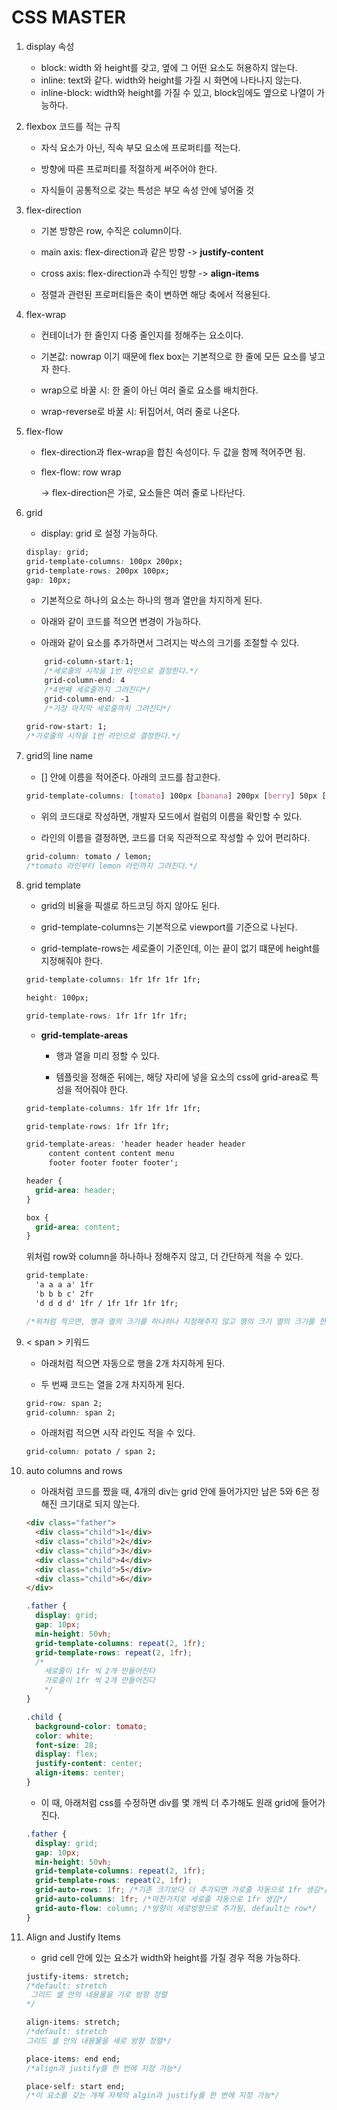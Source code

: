 # CSS MASTER

1.  display 속성

    - block: width 와 height를 갖고, 옆에 그 어떤 요소도 허용하지 않는다.
    - inline: text와 같다. width와 height를 가질 시 화면에 나타나지 않는다.
    - inline-block: width와 height를 가질 수 있고, block임에도 옆으로 나열이 가능하다.

2.  flexbox 코드를 적는 규칙

    - 자식 요소가 아닌, 직속 부모 요소에 프로퍼티를 적는다.

    - 방향에 따른 프로퍼티를 적절하게 써주어야 한다.

    - 자식들이 공통적으로 갖는 특성은 부모 속성 안에 넣어줄 것

3.  flex-direction

    - 기본 방향은 row, 수직은 column이다.

    - main axis: flex-direction과 같은 방향 -> **justify-content**

    - cross axis: flex-direction과 수직인 방향 -> **align-items**

    - 정렬과 관련된 프로퍼티들은 축이 변하면 해당 축에서 적용된다.

4.  flex-wrap

    - 컨테이너가 한 줄인지 다중 줄인지를 정해주는 요소이다.

    - 기본값: nowrap 이기 때문에 flex box는 기본적으로 한 줄에 모든 요소를 넣고자 한다.

    - wrap으로 바꿀 시: 한 줄이 아닌 여러 줄로 요소를 배치한다.

    - wrap-reverse로 바꿀 시: 뒤집어서, 여러 줄로 나온다.

5.  flex-flow

    - flex-direction과 flex-wrap을 합친 속성이다. 두 값을 함께 적어주면 됨.

    - flex-flow: row wrap

      -> flex-direction은 가로, 요소들은 여러 줄로 나타난다.

6.  grid

    - display: grid 로 설정 가능하다.

    ```css
    display: grid;
    grid-template-columns: 100px 200px;
    grid-template-rows: 200px 100px;
    gap: 10px;
    ```

    - 기본적으로 하나의 요소는 하나의 행과 열만을 차지하게 된다.

    - 아래와 같이 코드를 적으면 변경이 가능하다.

    - 아래와 같이 요소를 추가하면서 그려지는 박스의 크기를 조절할 수 있다.

    ```css
        grid-column-start:1;
        /*세로줄의 시작을 1번 라인으로 결정한다.*/
        grid-column-end: 4
        /*4번째 세로줄까지 그려진다*/
        grid-column-end: -1
        /*가장 마지막 세로줄까지 그려진다*/
    ```

    ```css
    grid-row-start: 1;
    /*가로줄의 시작을 1번 라인으로 결정한다.*/
    ```

7.  grid의 line name

    - [] 안에 이름을 적어준다. 아래의 코드를 참고한다.

    ```css
    grid-template-columns: [tomato] 100px [banana] 200px [berry] 50px [lemon];
    ```

    - 위의 코드대로 작성하면, 개발자 모드에서 컬럼의 이름을 확인할 수 있다.

    - 라인의 이름을 결정하면, 코드를 더욱 직관적으로 작성할 수 있어 편리하다.

    ```css
    grid-column: tomato / lemon;
    /*tomato 라인부터 lemon 라인까지 그려진다.*/
    ```

8.  grid template

    - grid의 비율을 픽셀로 하드코딩 하지 않아도 된다.

    - grid-template-columns는 기본적으로 viewport를 기준으로 나뉜다.

    - grid-template-rows는 세로줄이 기준인데, 이는 끝이 없기 떄문에 height를 지정해줘야 한다.

    ```css
    grid-template-columns: 1fr 1fr 1fr 1fr;

    height: 100px;

    grid-template-rows: 1fr 1fr 1fr 1fr;
    ```

    - **grid-template-areas**

      - 행과 열을 미리 정할 수 있다.

      - 템플릿을 정해준 뒤에는, 해당 자리에 넣을 요소의 css에 grid-area로 특성을 적어줘야 한다.

    ```css
    grid-template-columns: 1fr 1fr 1fr 1fr;

    grid-template-rows: 1fr 1fr 1fr;

    grid-template-areas: 'header header header header
         content content content menu 
         footer footer footer footer';
    ```

    ```css
    header {
      grid-area: header;
    }

    box {
      grid-area: content;
    }
    ```

    위처럼 row와 column을 하나하나 정해주지 않고, 더 간단하게 적을 수 있다.

    ```css
    grid-template:
      'a a a a' 1fr
      'b b b c' 2fr
      'd d d d' 1fr / 1fr 1fr 1fr 1fr;

    /*위처럼 적으면, 행과 열의 크기를 하나하나 지정해주지 않고 행의 크기 열의 크기를 한 번에 grid-template 안에 적을 수 있다.*/
    ```

9.  < span > 키워드

    - 아래처럼 적으면 자동으로 행을 2개 차지하게 된다.

    - 두 번째 코드는 열을 2개 차지하게 된다.

    ```css
    grid-row: span 2;
    grid-column: span 2;
    ```

    - 아래처럼 적으면 시작 라인도 적을 수 있다.

    ```css
    grid-column: potato / span 2;
    ```

10. auto columns and rows

    - 아래처럼 코드를 짰을 때, 4개의 div는 grid 안에 들어가지만 남은 5와 6은 정해진 크기대로 되지 않는다.

    ```html
    <div class="father">
      <div class="child">1</div>
      <div class="child">2</div>
      <div class="child">3</div>
      <div class="child">4</div>
      <div class="child">5</div>
      <div class="child">6</div>
    </div>
    ```

    ```css
    .father {
      display: grid;
      gap: 10px;
      min-height: 50vh;
      grid-template-columns: repeat(2, 1fr);
      grid-template-rows: repeat(2, 1fr);
      /*
        세로줄이 1fr 씩 2개 만들어진다
        가로줄이 1fr 씩 2개 만들어진다
        */
    }

    .child {
      background-color: tomato;
      color: white;
      font-size: 28;
      display: flex;
      justify-content: center;
      align-items: center;
    }
    ```

    - 이 때, 아래처럼 css를 수정하면 div를 몇 개씩 더 추가해도 원래 grid에 들어가진다.

    ```css
    .father {
      display: grid;
      gap: 10px;
      min-height: 50vh;
      grid-template-columns: repeat(2, 1fr);
      grid-template-rows: repeat(2, 1fr);
      grid-auto-rows: 1fr; /*기존 크기보다 더 추가되면 가로줄 자동으로 1fr 생김*/
      grid-auto-columns: 1fr; /*마찬가지로 세로줄 자동으로 1fr 생김*/
      grid-auto-flow: column; /*방향이 세로방향으로 추가됨, default는 row*/
    }
    ```

11. Align and Justify Items

    - grid cell 안에 있는 요소가 width와 height를 가질 경우 적용 가능하다.

    ```css
    justify-items: stretch;
    /*default: stretch
     그리드 셀 안의 내용물을 가로 방향 정렬
    */

    align-items: stretch;
    /*default: stretch
    그리드 셀 안의 내용물을 세로 방향 정렬*/

    place-items: end end;
    /*align과 justify를 한 번에 지정 가능*/

    place-self: start end;
    /*이 요소를 갖는 개체 자체의 algin과 justify를 한 번에 지정 가능*/
    ```
